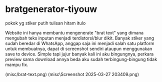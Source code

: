 # bratgenerator-tiyouw
 pokok yg stiker putih tulisan hitam itulo

Website ini hanya membantu mengenerate "brat text" yang dimana mengubah teks inputan menjadi terdistorsi/blur dikit. Banyak stiker yang sudah beredar di WhatsApp, anggap saja ini menjadi salah satu platform untuk membuatnya, dapat di screenshot sendiri ataupun menggunakan save to device. Simple tapi jujur banyak kali ini aku bingungnya, perkara preview sama download annya beda aku sudah terbingung-bingung tidak mampu fix.

(misc/brat-text.png)
(misc\Screenshot 2025-03-27 203409.png)
